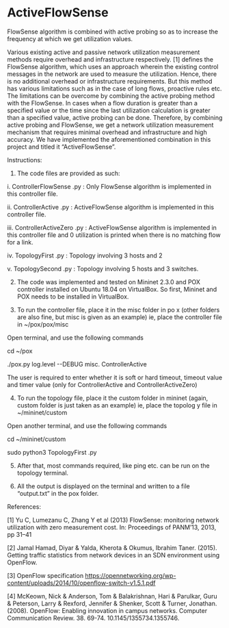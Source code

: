 # ActiveFlowSense

FlowSense algorithm is combined with active probing so as to increase the frequency at which we get utilization values. 

Various existing active and passive network utilization measurement methods require overhead and infrastructure respectively. [1] defines the FlowSense algorithm, which uses an approach wherein the existing control messages in the network are used to measure the utilization. Hence, there is no additional overhead or infrastructure requirements. But this method has various limitations such as in the case of long flows, proactive rules etc. The limitations can be overcome by combining the active probing method with the FlowSense. In cases when a flow duration is greater than a specified value or the time since the last utilization calculation is greater than a specified value, active probing can be done. Therefore, by combining active probing and FlowSense, we get a network utilization measurement mechanism that requires minimal overhead and infrastructure and high accuracy. We have implemented the aforementioned combination in this project and titled it “ActiveFlowSense”.

Instructions:

1. The code files are provided as such:

i. ControllerFlowSense .py : Only FlowSense algorithm is implemented in this controller file.

ii. ControllerActive .py : ActiveFlowSense algorithm is implemented in this controller file.

iii. ControllerActiveZero .py : ActiveFlowSense algorithm is implemented in this controller file and 0 utilization is printed when there is no matching flow for a link.

iv. TopologyFirst .py : Topology involving 3 hosts and 2

v. TopologySecond .py : Topology involving 5 hosts and 3 switches.

2. The code was implemented and tested on Mininet 2.3.0 and POX controller installed on Ubuntu 18.04 on VirtualBox. So first, Mininet and POX needs to be installed in VirtualBox.

3. To run the controller file, place it in the misc folder in po x (other folders are also fine, but misc is given as an example) ie, place the controller file in ~/pox/pox/misc

Open terminal, and use the following commands

cd ~/pox

./pox.py log.level --DEBUG misc. ControllerActive

The user is required to enter whether it is soft or hard timeout, timeout value and timer value (only for ControllerActive and ControllerActiveZero)

4. To run the topology file, place it the custom folder in mininet (again, custom folder is just taken as an example) ie, place the topolog y file in ~/mininet/custom

Open another terminal, and use the following commands

cd ~/mininet/custom

sudo python3 TopologyFirst .py

5. After that, most commands required, like ping etc. can be run on the topology terminal.

6. All the output is displayed on the terminal and written to a file “output.txt” in the pox folder.


References:

[1] Yu C, Lumezanu C, Zhang Y et al (2013) FlowSense: monitoring network utilization with zero measurement cost. In: Proceedings of PANM’13, 2013, pp 31–41

[2] Jamal Hamad, Diyar & Yalda, Kherota & Okumus, Ibrahim Taner. (2015). Getting traffic statistics from network devices in an SDN environment using OpenFlow. 

[3] OpenFlow specification 
https://opennetworking.org/wp-content/uploads/2014/10/openflow-switch-v1.5.1.pdf

[4] McKeown, Nick & Anderson, Tom & Balakrishnan, Hari & Parulkar, Guru & Peterson, Larry & Rexford, Jennifer & Shenker, Scott & Turner, Jonathan. (2008). OpenFlow: Enabling innovation in campus networks. Computer Communication Review. 38. 69-74. 10.1145/1355734.1355746. 
